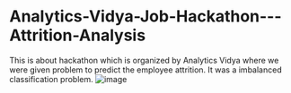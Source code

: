 # Analytics-Vidya-Job-Hackathon---Attrition-Analysis
This is about hackathon which is organized by Analytics Vidya where we were given problem to predict the employee attrition. It was a imbalanced classification problem.
![image](https://user-images.githubusercontent.com/58731031/142766599-75999de7-3a6b-4ed4-b91d-add9949fa6c0.png)



